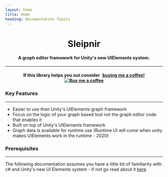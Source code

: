 ```yaml
---
layout: home
title: Home
heading: Documentation Topics
---
```


<h1 align="center">Sleipnir</h1>
<h4 align="center">A graph editor framework for Unity's new UIElements system.</h4>

---

<h4 align="center">
	If this library helps you out consider 
<link href="https://fonts.googleapis.com/css?family=Lato&subset=latin,latin-ext" rel="stylesheet"><a class="bmc-button" target="_blank" href="https://www.buymeacoffee.com/hu2HD8AkM"><span style="margin-left:5px">buying me a coffee!</span><img src="https://www.buymeacoffee.com/assets/img/BMC-btn-logo.svg" alt="Buy me a coffee"></a>	
</h4>

### Key Features
---

* Easier to use then Unity's UIElements graph framework
* Focus on the logic of your graph based tool not the graph editor code that enables it
* Built on top of Unity's UIElements framework
* Graph data is available for runtime use (Runtime UI will come when unity makes UIElements work in the runtime - 2020)

### Prerequisites 
---

The following documentation assumes you have a little bit of familiarity with c# and Unity's new UI Elements system - if not go read about it [here](https://docs.unity3d.com/Manual/UIElements.html)
